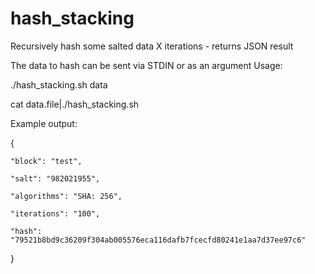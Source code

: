 # hash_stacking
Recursively hash some salted data X iterations - returns JSON result

The data to hash can be sent via STDIN or as an argument
Usage:

./hash_stacking.sh data

cat data.file|./hash_stacking.sh


Example output:

{

	"block": "test",
  
	"salt": "982021955",
  
	"algorithms": "SHA: 256",
  
	"iterations": "100",
  
	"hash": "79521b8bd9c36209f304ab005576eca116dafb7fcecfd80241e1aa7d37ee97c6"
}
